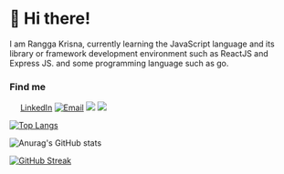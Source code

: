 # 👋 Hi there!

I am Rangga Krisna, currently learning the JavaScript language and its library or framework development environment such as ReactJS and Express JS. and some programming language such as go.

### Find me

<img src="./images/logo-icons/linkedin.jpg" width="15px;"/> [LinkedIn](https://www.linkedin.com/in/rangga-krisna-011802194/)
<a href="mailto:infinity.duos@gmail.com"><img alt="Email" src="https://img.shields.io/badge/Email-infinity.duos-blue?style=flat-square&logo=email"></a>
[![](https://komarev.com/ghpvc/?username=numbernine-09&color=blue&label=Profile%20Views)](https://github.com/ranggakrisnaa/ranggakrisnaa)
[![](https://img.shields.io/github/followers/ranggakrisnaa?label=GitHub%20Followers)](https://github.com/ranggakrisnaa)

[![Top Langs](https://github-readme-stats.vercel.app/api/top-langs/?username=ranggakrisnaa&layout=compact&theme=radical&border_color=141E61)](https://github.com/anuraghazra/github-readme-stats)

![Anurag's GitHub stats](https://github-readme-stats.vercel.app/api?username=ranggakrisnaa&show_icons=true&theme=radical&border_color=141E61)

[![GitHub Streak](https://github-readme-streak-stats.herokuapp.com?user=ranggakrisnaa&theme=radical&border=141E61)](https://git.io/streak-stats)

